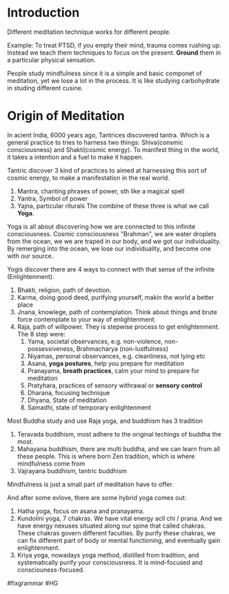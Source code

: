 # Introduction

Different meditation technique works for different people.

Example: To treat PTSD, if you empty their mind, trauma comes rushing up. Instead we teach them techniques to focus on the present. **Ground** them in a particular physical sensation.

People study mindfulness since it is a simple and basic componet of meditation, yet we lose a lot in the process. It is like studying carbohydrate in studing different cusine.


# Origin of Meditation

In acient India, 6000 years ago, Tantrices discovered tantra. Which is a general practice to tries to harness two things: Shiva(consmic consciousness) and Shakti(cosmic energy). To manifest thing in the world, it takes a intention and a fuel to make it happen.

Tantric discover 3 kind of practices to aimed at harnessing this sort of cosmic energy, to make a manifestation in the real world. 
1. Mantra, chanting phrases of power, sth like a magical spell
2. Yantra, Symbol of power
3. Yajna, particular riturals
The combine of these three is what we call **Yoga**.


Yoga is all about discovering how we are connected to this infinite consciousness.
Cosmic consciousness "Brahman", we are water droplets from the ocean, we we are traped in our body, and we got our individuality. By remerging into the ocean, we lose our individuality, and become one with our source.

Yogis discover there are 4 ways to connect with that sense of the infinite (Enlightenment).
1. Bhakti, religion, path of devotion.
2. Karma, doing good deed, purifying yourself, makin the world a better place
3. Jnana, knowlege, path of contemplation. Think about things and brute force contemplate to your way of enlightenment.
4. Raja, path of willpower. They is stepwise process to get enlightenment. The 8 step were:
	1. Yama, societal observances, e.g. non-violence, non-possessiveness, Brahmacharya (non-lustfulness)
	2. Niyamas, personal observances, e.g. cleanliness, not lying etc
	3. Asana, **yoga postures**, help you prepare for meditation
	4. Pranayama, **breath practices**, calm your mind to prepare for meditation
	5. Pratyhara, practices of sensory withrawal or **sensory control**
	6. Dharana, focusing technique
	7. Dhyana, State of meditation
	8. Samadhi, state of temporary enlightenment

Most Buddha study and use Raja yoga, and buddhism has 3 tradition
1. Teravada buddhism, most adhere to the original techings of buddha the most.
2. Mahayana buddhism, there are multi buddha, and we can learn from all these people. This is where born Zen tradition, which is where mindfulness come from
3. Vajrayana buddhism, tantric buddhism

Mindfulness is just a small part of meditation have to offer.

And after some evlove, there are some hybrid yoga comes out:
1. Hatha yoga, focus on asana and pranayama. 
2. Kundolini yoga, 7 chakras. We have vital energy acll chi / prana. And we have energy nexuses situated along our spine that called chakras. These chakras govern different faculties. By purify these chakras, we can fix different part of body or mental functioning, and eventually gain enlightenment.
3. Kriya yoga, nowadays yoga method, distilled from tradition, and systematically purify your consciousness. It is mind-focused and consciouness-focused.




#fixgrammar #HG
